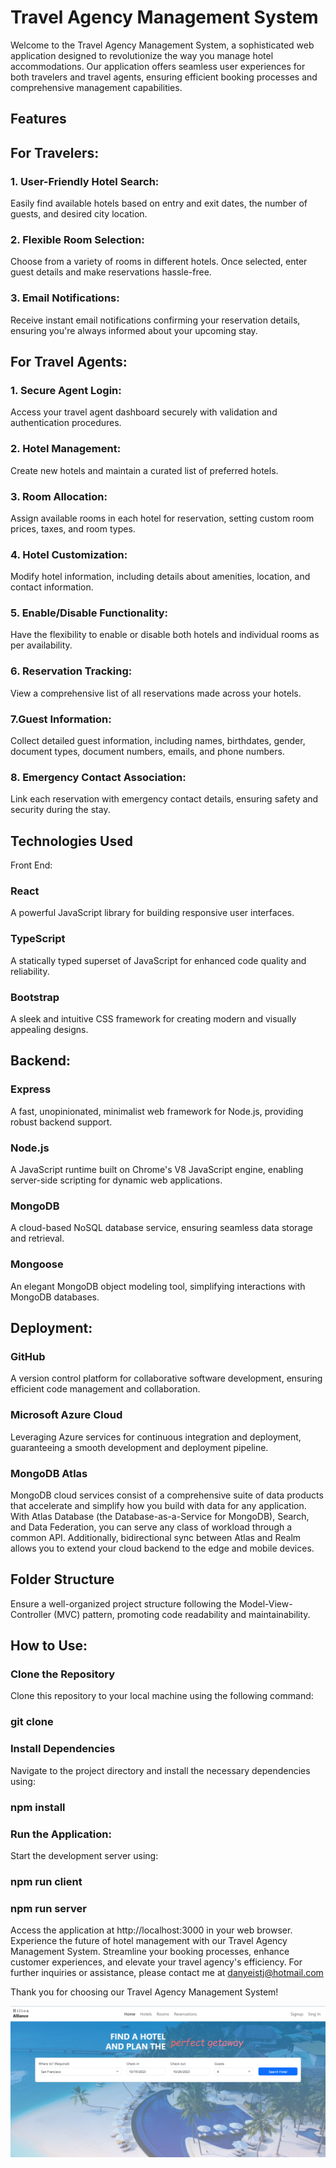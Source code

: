 # Travel Agency Management System

Welcome to the Travel Agency Management System, a sophisticated web application designed to revolutionize the way you manage hotel accommodations. Our application offers seamless user experiences for both travelers and travel agents, ensuring efficient booking processes and comprehensive management capabilities.

## Features

## For Travelers:

### 1. User-Friendly Hotel Search:
Easily find available hotels based on entry and exit dates, the number of guests, and desired city location.
### 2. Flexible Room Selection:
Choose from a variety of rooms in different hotels. Once selected, enter guest details and make reservations hassle-free.
### 3. Email Notifications:
Receive instant email notifications confirming your reservation details, ensuring you're always informed about your upcoming stay.

## For Travel Agents:

### 1. Secure Agent Login:
Access your travel agent dashboard securely with validation and authentication procedures.
### 2. Hotel Management:
Create new hotels and maintain a curated list of preferred hotels.
### 3. Room Allocation:
Assign available rooms in each hotel for reservation, setting custom room prices, taxes, and room types.
### 4. Hotel Customization:
Modify hotel information, including details about amenities, location, and contact information.
### 5. Enable/Disable Functionality:
Have the flexibility to enable or disable both hotels and individual rooms as per availability.
### 6. Reservation Tracking:
View a comprehensive list of all reservations made across your hotels.
### 7.Guest Information:
Collect detailed guest information, including names, birthdates, gender, document types, document numbers, emails, and phone numbers.
### 8. Emergency Contact Association:
Link each reservation with emergency contact details, ensuring safety and security during the stay.

## Technologies Used

Front End:

### React
A powerful JavaScript library for building responsive user interfaces.
### TypeScript
A statically typed superset of JavaScript for enhanced code quality and reliability.
### Bootstrap
A sleek and intuitive CSS framework for creating modern and visually appealing designs.

## Backend:

### Express
A fast, unopinionated, minimalist web framework for Node.js, providing robust backend support.
### Node.js
A JavaScript runtime built on Chrome's V8 JavaScript engine, enabling server-side scripting for dynamic web applications.
### MongoDB
A cloud-based NoSQL database service, ensuring seamless data storage and retrieval.
### Mongoose
An elegant MongoDB object modeling tool, simplifying interactions with MongoDB databases.

## Deployment:

### GitHub
A version control platform for collaborative software development, ensuring efficient code management and collaboration.
### Microsoft Azure Cloud
Leveraging Azure services for continuous integration and deployment, guaranteeing a smooth development and deployment pipeline.
### MongoDB Atlas
MongoDB cloud services consist of a comprehensive suite of data products that accelerate and simplify how you build with data for any application. With Atlas Database (the Database-as-a-Service for MongoDB), Search, and Data Federation, you can serve any class of workload through a common API. Additionally, bidirectional sync between Atlas and Realm allows you to extend your cloud backend to the edge and mobile devices.

## Folder Structure

Ensure a well-organized project structure following the Model-View-Controller (MVC) pattern, promoting code readability and maintainability.

## How to Use:

### Clone the Repository
Clone this repository to your local machine using the following command:

### git clone <repository-url>

### Install Dependencies
Navigate to the project directory and install the necessary dependencies using:

### npm install

### Run the Application:
Start the development server using:

### npm run client 
### npm run server

Access the application at http://localhost:3000 in your web browser.
Experience the future of hotel management with our Travel Agency Management System. Streamline your booking processes, enhance customer experiences, and elevate your travel agency's efficiency. For further inquiries or assistance, please contact me at danyeistj@hotmail.com

Thank you for choosing our Travel Agency Management System!

![Home](src/assets/images/home.png)

